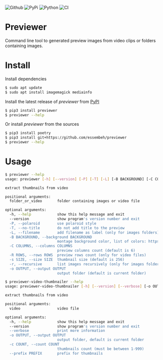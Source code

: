 ![Github](https://img.shields.io/github/tag/essembeh/previewer.svg)
![PyPi](https://img.shields.io/pypi/v/previewer.svg)
![Python](https://img.shields.io/pypi/pyversions/previewer.svg)
![CI](https://github.com/essembeh/previewer/actions/workflows/poetry.yml/badge.svg)

# Previewer

Command line tool to generated preview images from video clips or folders containing images.

# Install

Install dependencies

```sh
$ sudo apt update
$ sudo apt install imagemagick mediainfo
```

Install the latest release of _previewer_ from [PyPI](https://pypi.org/project/previewer/)

```sh
$ pip3 install previewer
$ previewer --help
```

Or install _previewer_ from the sources

```sh
$ pip3 install poetry
$ pip3 install git+https://github.com/essembeh/previewer
$ previewer --help
```

# Usage

```sh
$ previewer --help
usage: previewer [-h] [--version] [-P] [-T] [-L] [-B BACKGROUND] [-C COLUMNS] [-R ROWS] [-s SIZE] [-r] [-o OUTPUT] folder_or_video [folder_or_video ...]

extract thumbnails from video

positional arguments:
  folder_or_video       folder containing images or video file

optional arguments:
  -h, --help            show this help message and exit
  --version             show program's version number and exit
  -P, --polaroid        use polaroid style
  -T, --no-title        do not add title to the preview
  -L, --filename        add filename as label (only for images folders)
  -B BACKGROUND, --background BACKGROUND
                        montage background color, list of colors: https://imagemagick.org/script/color.php
  -C COLUMNS, --columns COLUMNS
                        preview columns count (default is 6)
  -R ROWS, --rows ROWS  preview rows count (only for video files)
  -s SIZE, --size SIZE  thumbnail size (default is 256)
  -r, --recursive       list images recursively (only for images folders)
  -o OUTPUT, --output OUTPUT
                        output folder (default is current folder)

```

```sh
$ previewer-video-thumbnailer --help
usage: previewer-video-thumbnailer [-h] [--version] [--verbose] [-o OUTPUT] -c COUNT [--prefix PREFIX] video

extract thumbnails from video

positional arguments:
  video                 video file

optional arguments:
  -h, --help            show this help message and exit
  --version             show program's version number and exit
  --verbose             print more information
  -o OUTPUT, --output OUTPUT
                        output folder, default is current folder
  -c COUNT, --count COUNT
                        thumbnails count (must be between 1-999)
  --prefix PREFIX       prefix for thumbnails
```
